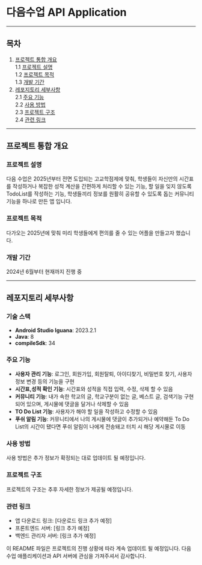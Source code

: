# 다음수업 API Application

___
## 목차
1. [프로젝트 통합 개요](#프로젝트-통합-개요)  
   1.1 [프로젝트 설명](#프로젝트-설명)  
   1.2 [프로젝트 목적](#프로젝트-목적)  
   1.3 [개발 기간](#개발-기간)
2. [레포지토리 세부사항](#레포지토리-세부사항)  
   2.1 [주요 기능](#주요-기능)  
   2.2 [사용 방법](#사용-방법)  
   2.3 [프로젝트 구조](#프로젝트-구조)  
   2.4 [관련 링크](#관련-링크)


---
## 프로젝트 통합 개요
### 프로젝트 설명
다음 수업은 2025년부터 전면 도입되는 고교학점제에 맞춰, 학생들이 자신만의 시간표를 작성하거나 복잡한 성적 계산을 간편하게 처리할 수 있는 기능, 할 일을 잊지 않도록 TodoList를 작성하는 기능, 학생들끼리 정보를 원활히 공유할 수 있도록 돕는 커뮤니티 기능을 하나로 만든 앱 입니다.

### 프로젝트 목적
다가오는 2025년에 맞춰 미리 학생들에게 편의를 줄 수 있는 어플을 만들고자 했습니다.

### 개발 기간
2024년 6월부터 현재까지 진행 중

---
## 레포지토리 세부사항
### 기술 스택
- **Android Studio Iguana**: 2023.2.1
- **Java**: 8
- **compileSdk**: 34

### 주요 기능
- **사용자 관리 기능**: 로그인, 회원가입, 회원탈퇴, 아이디찾기, 비밀번호 찾기, 사용자 정보 변경 등의 기능을 구현
- **시간표,성적 확인 기능**: 시간표와 성적을 직접 입력, 수정, 삭제 할 수 있음
- **커뮤니티 기능**: 내가 속한 학교의 글, 학교구분이 없는 글, 베스트 글, 검색기능 구현되어 있으며, 게시물에 댓글을 달거나 삭제할 수 있음
- **TO Do List 기능**: 사용자가 해야 할 일을 작성하고 수정할 수 있음 
- **푸쉬 알림 기능**: 커뮤니티에서 나의 게시물에 댓글이 추가되거나 예약해둔 To Do List의 시간이 됐다면 푸쉬 알림이 나에게 전송돼고 터치 시 해당 게시물로 이동

### 사용 방법
사용 방법은 추가 정보가 확정되는 대로 업데이트 될 예정입니다.

### 프로젝트 구조
프로젝트의 구조는 추후 자세한 정보가 제공될 예정입니다.

### 관련 링크
- 앱 다운로드 링크: [다운로드 링크 추가 예정]
- 프론트엔드 서버: [링크 추가 예정]
- 백엔드 관리자 서버: [링크 추가 예정]

이 README 파일은 프로젝트의 진행 상황에 따라 계속 업데이트 될 예정입니다. 다음수업 애플리케이션과 API 서버에 관심을 가져주셔서 감사합니다.



